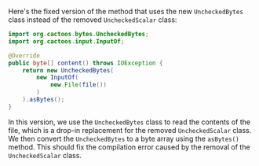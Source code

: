 Here's the fixed version of the method that uses the new `UncheckedBytes` class instead of the removed `UncheckedScalar` class:

```java
import org.cactoos.bytes.UncheckedBytes;
import org.cactoos.input.InputOf;

@Override
public byte[] content() throws IOException {
    return new UncheckedBytes(
        new InputOf(
            new File(file())
        )
    ).asBytes();
}
```

In this version, we use the `UncheckedBytes` class to read the contents of the file, which is a drop-in replacement for the removed `UncheckedScalar` class. We then convert the `UncheckedBytes` to a byte array using the `asBytes()` method. This should fix the compilation error caused by the removal of the `UncheckedScalar` class.